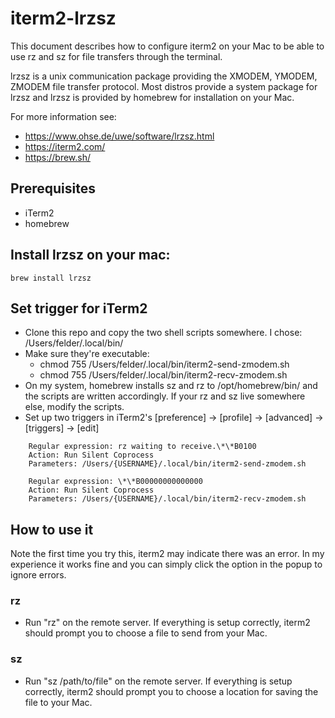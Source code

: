 # iterm2-lrzsz

This document describes how to configure iterm2 on your Mac to be able to use rz and sz for file transfers through the terminal.

lrzsz is a unix communication package providing the XMODEM, YMODEM, ZMODEM file transfer protocol.  Most distros provide a system package for lrzsz and lrzsz is provided by homebrew for installation on your Mac.

For more information see:
- https://www.ohse.de/uwe/software/lrzsz.html
- https://iterm2.com/
- https://brew.sh/

Prerequisites
---
- iTerm2
- homebrew
   
Install lrzsz on your mac:
---
```shell
brew install lrzsz
```

Set trigger for iTerm2
---

- Clone this repo and copy the two shell scripts somewhere.  I chose: /Users/felder/.local/bin/
- Make sure they're executable:
	- chmod 755 /Users/felder/.local/bin/iterm2-send-zmodem.sh
	- chmod 755 /Users/felder/.local/bin/iterm2-recv-zmodem.sh
- On my system, homebrew installs sz and rz to /opt/homebrew/bin/ and the scripts are written accordingly.  If your rz and sz live somewhere else, modify the scripts.
- Set up two triggers in iTerm2's [preference] -> [profile] -> [advanced] -> [triggers] -> [edit]

```
	Regular expression: rz waiting to receive.\*\*B0100
	Action: Run Silent Coprocess
	Parameters: /Users/{USERNAME}/.local/bin/iterm2-send-zmodem.sh

	Regular expression: \*\*B00000000000000
	Action: Run Silent Coprocess
	Parameters: /Users/{USERNAME}/.local/bin/iterm2-recv-zmodem.sh
```

How to use it
---
Note the first time you try this, iterm2 may indicate there was an error.  In my experience it works fine and you can simply click the option in the popup to ignore errors.

### rz

- Run "rz" on the remote server. If everything is setup correctly, iterm2 should prompt you to choose a file to send from your Mac.

### sz

- Run "sz /path/to/file" on the remote server. If everything is setup correctly, iterm2 should prompt you to choose a location for saving the file to your Mac.
